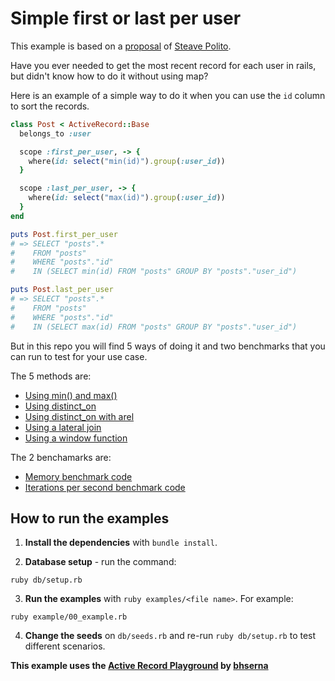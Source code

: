 # Simple first or last per user

This example is based on a [proposal](https://twitter.com/stevepolitodsgn/status/1503345127846301703) of [Steave Polito](https://twitter.com/stevepolitodsgn).

Have you ever needed to get the most recent record for each user in rails, but didn't know how to do it without using map?

Here is an example of a simple way to do it when you can use the `id` column to sort the records.

```ruby
class Post < ActiveRecord::Base
  belongs_to :user

  scope :first_per_user, -> {
    where(id: select("min(id)").group(:user_id))
  }

  scope :last_per_user, -> {
    where(id: select("max(id)").group(:user_id))
  }
end

puts Post.first_per_user
# => SELECT "posts".*
#    FROM "posts"
#    WHERE "posts"."id"
#    IN (SELECT min(id) FROM "posts" GROUP BY "posts"."user_id")

puts Post.last_per_user
# => SELECT "posts".*
#    FROM "posts"
#    WHERE "posts"."id"
#    IN (SELECT max(id) FROM "posts" GROUP BY "posts"."user_id")
```

But in this repo you will find 5 ways of doing it and two benchmarks that you can run to test for your use case.

The 5 methods are:

* [Using min() and max()](examples/00_min_max.rb)
* [Using distinct_on](examples/01_distinct_on.rb)
* [Using distinct_on with arel](examples/02_distinct_on_arel.rb)
* [Using a lateral join](examples/03_lateral_join.rb)
* [Using a window function](examples/04_window_function.rb)

The 2 benchamarks are:

* [Memory benchmark code](examples/05_memory_benchmark.rb)
* [Iterations per second benchmark code](examples/06_ips_benchmark.rb)

## How to run the examples

1. **Install the dependencies** with `bundle install`.

2. **Database setup** - run the command:

```
ruby db/setup.rb
```

3. **Run the examples** with `ruby examples/<file name>`. For example:

```
ruby example/00_example.rb
```

4. **Change the seeds**  on `db/seeds.rb` and re-run `ruby db/setup.rb` to test different scenarios.

**This example uses the [Active Record Playground](https://github.com/bhserna/active_record_playground) by [bhserna](https://bhserna.com)**
